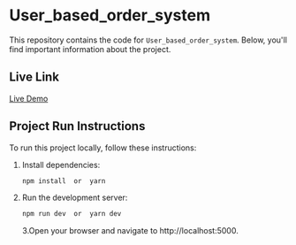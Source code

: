 # User_based_order_system

This repository contains the code for `User_based_order_system`. Below, you'll find important information about the project.

## Live Link

[Live Demo](https://user-based-order-system.vercel.app/)

## Project Run Instructions

To run this project locally, follow these instructions:

1. Install dependencies:
   ```bash
   npm install  or  yarn
   ```
2. Run the development server:
   ```bash
   npm run dev  or  yarn dev
   ```
   3.Open your browser and navigate to http://localhost:5000.
